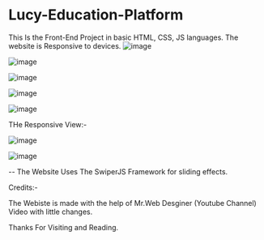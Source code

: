 # Lucy-Education-Platform
This Is the Front-End Project in basic HTML, CSS, JS languages. The website is Responsive to devices.
![image](https://github.com/AvatarN03/Lucy-Education-Platform/assets/114817400/388c1804-8cea-4443-a6b6-6164c1e0fe8e)

![image](https://github.com/AvatarN03/Lucy-Education-Platform/assets/114817400/c514803d-9944-4296-857a-685e8cccfbed)

![image](https://github.com/AvatarN03/Lucy-Education-Platform/assets/114817400/f9e39a2a-b2f7-4df2-8bb1-4afa623af689)

![image](https://github.com/AvatarN03/Lucy-Education-Platform/assets/114817400/938fc21a-b50e-4978-95f6-c7fdf7f56198)

![image](https://github.com/AvatarN03/Lucy-Education-Platform/assets/114817400/4816dd47-229b-460f-a369-b5f6ccc8f1ab)

THe Responsive View:-

![image](https://github.com/AvatarN03/Lucy-Education-Platform/assets/114817400/b3a4cab8-4374-49a7-9547-d40efc58179d)

![image](https://github.com/AvatarN03/Lucy-Education-Platform/assets/114817400/487499e3-294e-486b-9b35-fecdcbb8bbec)


--
The Website Uses The SwiperJS Framework for sliding effects.


Credits:-

The Webiste is made with the help of Mr.Web Desginer (Youtube Channel) Video with little changes.


Thanks For Visiting and Reading.





